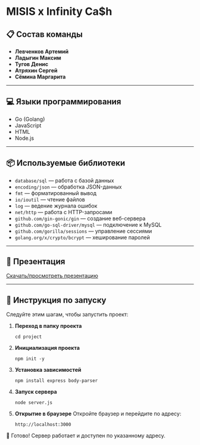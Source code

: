 # MISIS x Infinity Ca\$h

## 📋 Состав команды

* **Левченков Артемий**
* **Ладыгин Максим**
* **Тугов Денис**
* **Атряхин Сергей**
* **Сёмина Маргарита**

---

## 💻 Языки программирования

* Go (Golang)
* JavaScript
* HTML
* Node.js

---

## 📦 Используемые библиотеки

* `database/sql` — работа с базой данных
* `encoding/json` — обработка JSON-данных
* `fmt` — форматированный вывод
* `io/ioutil` — чтение файлов
* `log` — ведение журнала ошибок
* `net/http` — работа с HTTP-запросами
* `github.com/gin-gonic/gin` — создание веб-сервера
* `github.com/go-sql-driver/mysql` — подключение к MySQL
* `github.com/gorilla/sessions` — управление сессиями
* `golang.org/x/crypto/bcrypt` — хеширование паролей

---

## 📂 Презентация

[Скачать/просмотреть презентацию](https://drive.google.com/file/d/1YMOGlM_y-gsR7YobbsJ9CVB5Qx7Vl4uN/view?usp=sharing)

---

## 🚀 Инструкция по запуску

Следуйте этим шагам, чтобы запустить проект:

1. **Переход в папку проекта**

   ```
   cd project
   ```

2. **Инициализация проекта**

   ```
   npm init -y
   ```

3. **Установка зависимостей**

   ```
   npm install express body-parser
   ```

4. **Запуск сервера**

   ```
   node server.js
   ```

5. **Открытие в браузере**
   Откройте браузер и перейдите по адресу:

   ```
   http://localhost:3000
   ```

🎉 Готово! Сервер работает и доступен по указанному адресу.
